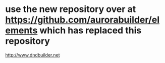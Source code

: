 # use the new repository over at https://github.com/aurorabuilder/elements which has replaced this repository

http://www.dndbuilder.net